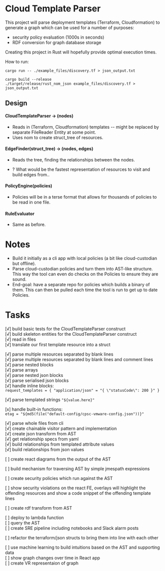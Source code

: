 # Cloud Template Parser
This project will parse deployment templates (Terraform, Cloudformation) to generate a graph which can be used for a number of purposes:
- security policy evaluation (1000s in seconds)
- RDF conversion for graph database storage

Creating this project in Rust will hopefully provide optimal execution times.

How to run:
```
cargo run -- ./example_files/discovery.tf > json_output.txt

cargo build --release
./target/release/rust_nom_json example_files/discovery.tf > json_output.txt
```

## Design
#### CloudTemplateParser -> (nodes)
  - Reads in (Terraform, Cloudformation) templates -- might be replaced by separate FileReader Entity at some point.
  - Uses nom to create struct_tree of resources.

#### EdgeFinder(struct_tree) -> (nodes, edges)
  - Reads the tree, finding the relationships between the nodes.

  - ? What would be the fastest representation of resources to visit and build edges from..

#### PolicyEngine(policies)
  - Policies will be in a terse format that allows for thousands of policies to be read in one file.

#### RuleEvaluator
  - Same as before.


# Notes
- Build it initially as a cli app with local policies (a bit like cloud-custodian but offline).
- Parse cloud-custodian policies and turn them into AST-like structure. This way the tool can even do checks on the Policies to ensure they are sound.
- End-goal: have a separate repo for policies which builds a binary of them. This can then be pulled each time the tool is run to get up to date Policies.


# Tasks
[√] build basic tests for the CloudTemplateParser construct  
[√] build skeleton entities for the CloudTemplateParser construct  
[√] read in files  
[√] translate our first template resource into a struct  

[√] parse multiple resources separated by blank lines  
[√] parse multiple resources separated by blank lines and comment lines  
[√] parse nested blocks  
[√] parse arrays  
[√] parse nested json blocks  
[√] parse serialised json blocks  
[√] handle inline blocks:  
```request_templates = { "application/json" = "{ \"statusCode\": 200 }" }```  

[√] parse templated strings ```"${value.here}"```  

[x] handle built-in functions:  
```etag = "${md5(file("default-config/cpsc-vmware-config.json"))}"```  

[√] parse whole files from cli  
[√] create chainable visitor pattern and implementation  
[√] create json transform from AST  
[√] get relationship specs from yaml  
[√] build relationships from templated attribute values  
[√] build relationships from json values  

[ ] create react diagrams from the output of the AST  

[ ] build mechanism for traversing AST by simple jmespath expressions  

[ ] create security policies which run against the AST  

[ ] show security violations on the react FE, overlays will highlight the offending resources
and show a code snippet of the offending template lines  

[ ] create rdf transform from AST  

[ ] deploy to lambda function  
[ ] query the AST  
[ ] create SRE pipeline including notebooks and Slack alarm posts  

[ ] refactor the terraform/json structs to bring them into line with each other

[ ] use machine learning to build intuitions based on the AST and supporting data  
[ ] show graph changes over time in React app  
[ ] create VR representaion of graph  
